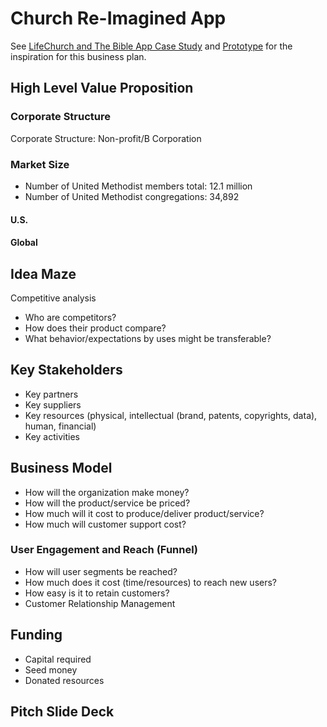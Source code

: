 # Church Re-Imagined App

See [LifeChurch and The Bible App Case Study](lifechurch_and_the_bible_app_case_study.md) and [Prototype](prototype.md) for the inspiration for this business plan.

## High Level Value Proposition

### Corporate Structure

Corporate Structure: Non-profit/B Corporation

### Market Size
* Number of United Methodist members total: 12.1 million
* Number of United Methodist congregations: 34,892

#### U.S. 

#### Global

## Idea Maze
Competitive analysis
* Who are competitors? 
* How does their product compare?
* What behavior/expectations by uses might be transferable? 



## Key Stakeholders
* Key partners
* Key suppliers
* Key resources (physical, intellectual (brand, patents, copyrights, data), human, financial)
* Key activities

## Business Model
* How will the organization make money?
* How will the product/service be priced?
* How much will it cost to produce/deliver product/service?
* How much will customer support cost?

### User Engagement and Reach (Funnel)
* How will user segments be reached?
* How much does it cost (time/resources) to reach new users?
* How easy is it to retain customers?
* Customer Relationship Management

## Funding
* Capital required
* Seed money
* Donated resources

## Pitch Slide Deck


